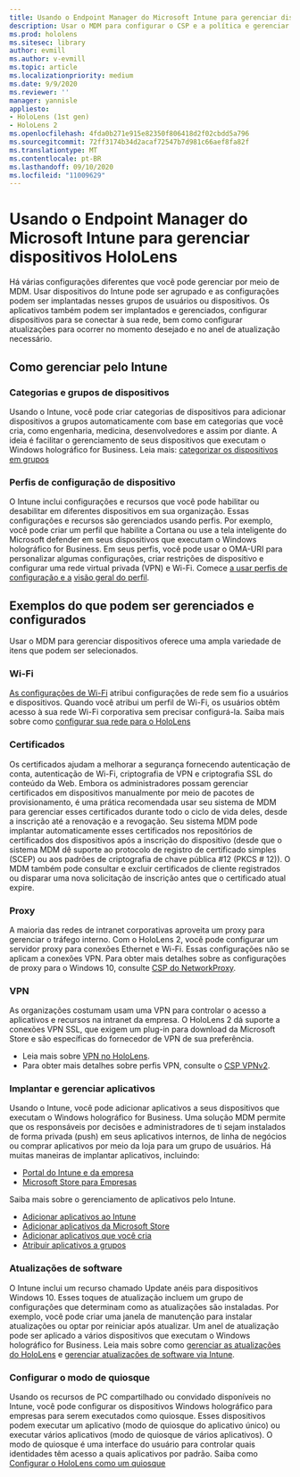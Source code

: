 ```yaml
---
title: Usando o Endpoint Manager do Microsoft Intune para gerenciar dispositivos HoloLens
description: Usar o MDM para configurar o CSP e a política e gerenciar o HoloLens em escala.
ms.prod: hololens
ms.sitesec: library
author: evmill
ms.author: v-evmill
ms.topic: article
ms.localizationpriority: medium
ms.date: 9/9/2020
ms.reviewer: ''
manager: yannisle
appliesto:
- HoloLens (1st gen)
- HoloLens 2
ms.openlocfilehash: 4fda0b271e915e82350f806418d2f02cbdd5a796
ms.sourcegitcommit: 72ff3174b34d2acaf72547b7d981c66aef8fa82f
ms.translationtype: MT
ms.contentlocale: pt-BR
ms.lasthandoff: 09/10/2020
ms.locfileid: "11009629"
---
```

# Usando o Endpoint Manager do Microsoft Intune para gerenciar dispositivos HoloLens

Há várias configurações diferentes que você pode gerenciar por meio de MDM. Usar dispositivos do Intune pode ser agrupado e as configurações podem ser implantadas nesses grupos de usuários ou dispositivos. Os aplicativos também podem ser implantados e gerenciados, configurar dispositivos para se conectar à sua rede, bem como configurar atualizações para ocorrer no momento desejado e no anel de atualização necessário. 

## Como gerenciar pelo Intune

### Categorias e grupos de dispositivos
Usando o Intune, você pode criar categorias de dispositivos para adicionar dispositivos a grupos automaticamente com base em categorias que você cria, como engenharia, medicina, desenvolvedores e assim por diante. A ideia é facilitar o gerenciamento de seus dispositivos que executam o Windows holográfico for Business.
Leia mais: [categorizar os dispositivos em grupos](https://docs.microsoft.com/mem/intune/enrollment/device-group-mapping)

### Perfis de configuração de dispositivo
O Intune inclui configurações e recursos que você pode habilitar ou desabilitar em diferentes dispositivos em sua organização. Essas configurações e recursos são gerenciados usando perfis. Por exemplo, você pode criar um perfil que habilite a Cortana ou use a tela inteligente do Microsoft defender em seus dispositivos que executam o Windows holográfico for Business.
Em seus perfis, você pode usar o OMA-URI para personalizar algumas configurações, criar restrições de dispositivo e configurar uma rede virtual privada (VPN) e Wi-Fi.
Comece [a usar perfis de configuração e a](https://docs.microsoft.com/mem/intune/configuration/device-profiles) [visão geral do perfil](https://docs.microsoft.com/mem/intune/configuration/device-profile-create).

## Exemplos do que podem ser gerenciados e configurados

Usar o MDM para gerenciar dispositivos oferece uma ampla variedade de itens que podem ser selecionados. 

### Wi-Fi
[As configurações de Wi-Fi](https://docs.microsoft.com/mem/intune/configuration/wi-fi-settings-configure) atribui configurações de rede sem fio a usuários e dispositivos. Quando você atribui um perfil de Wi-Fi, os usuários obtêm acesso à sua rede Wi-Fi corporativa sem precisar configurá-la.
Saiba mais sobre como [configurar sua rede para o HoloLens](hololens-commercial-infrastructure.md)

### Certificados
Os certificados ajudam a melhorar a segurança fornecendo autenticação de conta, autenticação de Wi-Fi, criptografia de VPN e criptografia SSL do conteúdo da Web. Embora os administradores possam gerenciar certificados em dispositivos manualmente por meio de pacotes de provisionamento, é uma prática recomendada usar seu sistema de MDM para gerenciar esses certificados durante todo o ciclo de vida deles, desde a inscrição até a renovação e a revogação. Seu sistema MDM pode implantar automaticamente esses certificados nos repositórios de certificados dos dispositivos após a inscrição do dispositivo (desde que o sistema MDM dê suporte ao protocolo de registro de certificado simples (SCEP) ou aos padrões de criptografia de chave pública #12 (PKCS # 12)). O MDM também pode consultar e excluir certificados de cliente registrados ou disparar uma nova solicitação de inscrição antes que o certificado atual expire. 

### Proxy
A maioria das redes de intranet corporativas aproveita um proxy para gerenciar o tráfego interno. Com o HoloLens 2, você pode configurar um servidor proxy para conexões Ethernet e Wi-Fi. Essas configurações não se aplicam a conexões VPN. Para obter mais detalhes sobre as configurações de proxy para o Windows 10, consulte [CSP do NetworkProxy](https://docs.microsoft.com/windows/client-management/mdm/networkproxy-csp).

### VPN
As organizações costumam usam uma VPN para controlar o acesso a aplicativos e recursos na intranet da empresa. O HoloLens 2 dá suporte a conexões VPN SSL, que exigem um plug-in para download da Microsoft Store e são específicas do fornecedor de VPN de sua preferência. 
- Leia mais sobre [VPN no HoloLens](hololens-network.md#vpn).
- Para obter mais detalhes sobre perfis VPN, consulte o [CSP VPNv2](https://docs.microsoft.com/windows/client-management/mdm/vpnv2-csp).

### Implantar e gerenciar aplicativos
Usando o Intune, você pode adicionar aplicativos a seus dispositivos que executam o Windows holográfico for Business. Uma solução MDM permite que os responsáveis por decisões e administradores de ti sejam instalados de forma privada (push) em seus aplicativos internos, de linha de negócios ou comprar aplicativos por meio da loja para um grupo de usuários. Há muitas maneiras de implantar aplicativos, incluindo:
-   [Portal do Intune e da empresa]( app-deploy-intune.md)
-   [Microsoft Store para Empresas]( app-deploy-store-business.md)

Saiba mais sobre o gerenciamento de aplicativos pelo Intune.
-   [Adicionar aplicativos ao Intune](https://docs.microsoft.com/mem/intune/apps/apps-add)
-   [Adicionar aplicativos da Microsoft Store](https://docs.microsoft.com/mem/intune/apps/store-apps-windows)
-   [Adicionar aplicativos que você cria](https://docs.microsoft.com/mem/intune/apps/lob-apps-windows)
- [Atribuir aplicativos a grupos](https://docs.microsoft.com/mem/intune/apps/apps-deploy)

### Atualizações de software
O Intune inclui um recurso chamado Update anéis para dispositivos Windows 10. Esses toques de atualização incluem um grupo de configurações que determinam como as atualizações são instaladas. Por exemplo, você pode criar uma janela de manutenção para instalar atualizações ou optar por reiniciar após atualizar. Um anel de atualização pode ser aplicado a vários dispositivos que executam o Windows holográfico for Business.
Leia mais sobre como [gerenciar as atualizações do HoloLens](hololens-updates.md) e [gerenciar atualizações de software via Intune](https://docs.microsoft.com/mem/intune/protect/windows-update-for-business-configure).

### Configurar o modo de quiosque
Usando os recursos de PC compartilhado ou convidado disponíveis no Intune, você pode configurar os dispositivos Windows holográfico para empresas para serem executados como quiosque. Esses dispositivos podem executar um aplicativo (modo de quiosque do aplicativo único) ou executar vários aplicativos (modo de quiosque de vários aplicativos). O modo de quiosque é uma interface do usuário para controlar quais identidades têm acesso a quais aplicativos por padrão.
Saiba como [Configurar o HoloLens como um quiosque]( hololens-kiosk.md)

